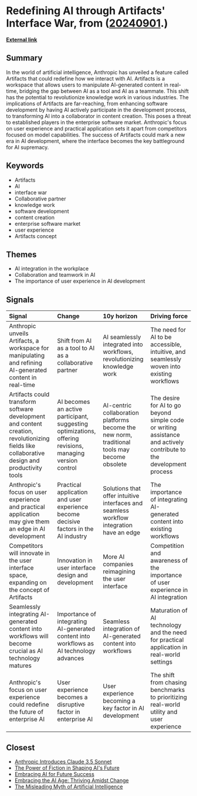 # __Redefining AI through Artifacts' Interface War__, from ([20240901](https://kghosh.substack.com/p/20240901).)

__[External link](https://venturebeat.com/ai/why-anthropics-artifacts-may-be-this-years-most-important-ai-feature-unveiling-the-interface-battle/)__



## Summary

In the world of artificial intelligence, Anthropic has unveiled a feature called Artifacts that could redefine how we interact with AI. Artifacts is a workspace that allows users to manipulate AI-generated content in real-time, bridging the gap between AI as a tool and AI as a teammate. This shift has the potential to revolutionize knowledge work in various industries. The implications of Artifacts are far-reaching, from enhancing software development by having AI actively participate in the development process, to transforming AI into a collaborator in content creation. This poses a threat to established players in the enterprise software market. Anthropic's focus on user experience and practical application sets it apart from competitors focused on model capabilities. The success of Artifacts could mark a new era in AI development, where the interface becomes the key battleground for AI supremacy.

## Keywords

* Artifacts
* AI
* interface war
* Collaborative partner
* knowledge work
* software development
* content creation
* enterprise software market
* user experience
* Artifacts concept

## Themes

* AI integration in the workplace
* Collaboration and teamwork in AI
* The importance of user experience in AI development

## Signals

| Signal                                                                                                                                       | Change                                                                                                   | 10y horizon                                                                                   | Driving force                                                                                                       |
|:---------------------------------------------------------------------------------------------------------------------------------------------|:---------------------------------------------------------------------------------------------------------|:----------------------------------------------------------------------------------------------|:--------------------------------------------------------------------------------------------------------------------|
| Anthropic unveils Artifacts, a workspace for manipulating and refining AI-generated content in real-time                                     | Shift from AI as a tool to AI as a collaborative partner                                                 | AI seamlessly integrated into workflows, revolutionizing knowledge work                       | The need for AI to be accessible, intuitive, and seamlessly woven into existing workflows                           |
| Artifacts could transform software development and content creation, revolutionizing fields like collaborative design and productivity tools | AI becomes an active participant, suggesting optimizations, offering revisions, managing version control | AI-centric collaboration platforms become the new norm, traditional tools may become obsolete | The desire for AI to go beyond simple code or writing assistance and actively contribute to the development process |
| Anthropic's focus on user experience and practical application may give them an edge in AI development                                       | Practical application and user experience become decisive factors in the AI industry                     | Solutions that offer intuitive interfaces and seamless workflow integration have an edge      | The importance of integrating AI-generated content into existing workflows                                          |
| Competitors will innovate in the user interface space, expanding on the concept of Artifacts                                                 | Innovation in user interface design and development                                                      | More AI companies reimagining the user interface                                              | Competition and awareness of the importance of user experience in AI integration                                    |
| Seamlessly integrating AI-generated content into workflows will become crucial as AI technology matures                                      | Importance of integrating AI-generated content into workflows as AI technology advances                  | Seamless integration of AI-generated content into workflows                                   | Maturation of AI technology and the need for practical application in real-world settings                           |
| Anthropic's focus on user experience could redefine the future of enterprise AI                                                              | User experience becomes a disruptive factor in enterprise AI                                             | User experience becoming a key factor in AI development                                       | The shift from chasing benchmarks to prioritizing real-world utility and user experience                            |

## Closest

* [Anthropic Introduces Claude 3.5 Sonnet](3e5862b8a6e5bf31b60fe4380bcd952a)
* [The Power of Fiction in Shaping AI's Future](026067bce7eb8accee127cf0cac4dfa5)
* [Embracing AI for Future Success](a8f2b9b3c07bd0f1d91784ff8b5ee5fc)
* [Embracing the AI Age: Thriving Amidst Change](23a3410059759ba4214235628d4ebd4b)
* [The Misleading Myth of Artificial Intelligence](15c812523685076326204f061bf025cd)